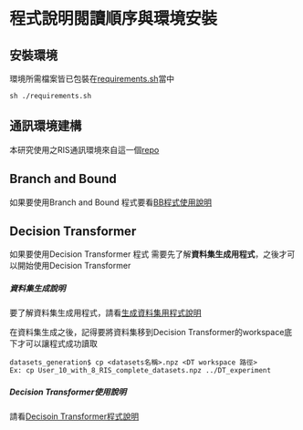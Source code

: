 # 程式說明閱讀順序與環境安裝

## 安裝環境

環境所需檔案皆已包裝在[requirements.sh](./requirements.sh)當中

```shell!
sh ./requirements.sh
```

## 通訊環境建構

本研究使用之RIS通訊環境來自這一個[repo](https://github.com/WeiWang-WYS/IRSconfigurationDRL)

## Branch and Bound

如果要使用Branch and Bound 程式要看[BB程式使用說明](BB程式說明.md)

## Decision Transformer

如果要使用Decision Transformer 程式 需要先了解**資料集生成用程式**，之後才可以開始使用Decision Transformer

##### 資料集生成說明

要了解資料集生成用程式，請看[生成資料集用程式說明](生成資料集用程式說明.md)

在資料集生成之後，記得要將資料集移到Decision Transformer的workspace底下才可以讓程式成功讀取

```shell!
datasets_generation$ cp <datasets名稱>.npz <DT workspace 路徑>
Ex: cp User_10_with_8_RIS_complete_datasets.npz ../DT_experiment
```

##### Decision Transformer使用說明

請看[Decisoin Transformer程式說明](DT程式說明)

